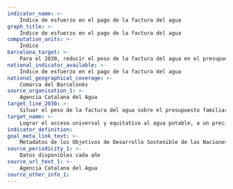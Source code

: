 ```yaml
---
indicator_name: >-
    Índice de esfuerzo en el pago de la factura del agua
graph_title: >-
    Índice de esfuerzo en el pago de la factura del agua
computation_units: >-
    Índice
barcelona_target: >-
    Para el 2030, reducir el peso de la factura del agua en el presupuesto familiar 
national_indicator_available: >-
    Índice de esfuerzo en el pago de la factura del agua
national_geographical_coverage: >-
    Comarca del Barcelonès
source_organisation_1: >-
    Agencia Catalana del Agua
target_line_2030: >-
    Situar el peso de la factura del agua sobre el presupuesto familiar en línea con la media de Cataluña (índice = 100)
target_name: >-
    Lograr el acceso universal y equitativo al agua potable, a un precio asequible para todas las personas
indicator_definition:
goal_meta_link_text: >-
    Metadatos de los Objetivos de Desarrollo Sostenible de las Naciones Unidas (pdf 894kB)
source_periodicity_1: >-
    Datos disponibles cada año
source_url_text_1: >-
    Agencia Catalana del Agua
source_other_info_1:
---
```

